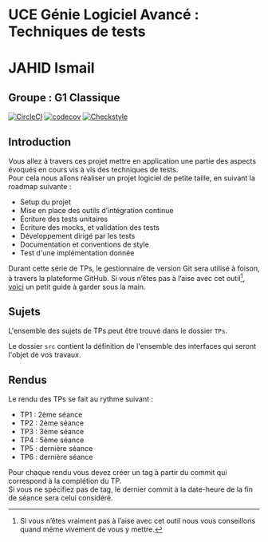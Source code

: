 # UCE Génie Logiciel Avancé : Techniques de tests

# JAHID Ismail
## Groupe : G1 Classique

[![CircleCI](https://dl.circleci.com/status-badge/img/gh/Ismail-Jahid-CERI/ceri-m1-techniques-de-test/tree/master.svg?style=svg)](https://dl.circleci.com/status-badge/redirect/gh/Ismail-Jahid-CERI/ceri-m1-techniques-de-test/tree/master)
[![codecov](https://codecov.io/github/Ismail-Jahid-CERI/ceri-m1-techniques-de-test/graph/badge.svg?token=JV7PD3SE1Y)](https://codecov.io/github/Ismail-Jahid-CERI/ceri-m1-techniques-de-test)
[![Checkstyle](https://dl.circleci.com/status-badge/img/gh/Ismail-Jahid-CERI/ceri-m1-techniques-de-test/tree/master.svg?style=svg&workflow=checkstyle_workflow)](https://dl.circleci.com/status-badge/redirect/gh/Ismail-Jahid-CERI/ceri-m1-techniques-de-test/tree/master?workflow=checkstyle_workflow)






## Introduction

Vous allez à travers ces projet mettre en application une partie des aspects évoqués en cours vis à vis des techniques de tests.  
Pour cela nous allons réaliser un projet logiciel de petite taille, en suivant la roadmap suivante : 
- Setup du projet
- Mise en place des outils d’intégration continue
- Écriture des tests unitaires
- Écriture des mocks, et validation des tests
- Développement dirigé par les tests
- Documentation et conventions de style
- Test d'une implémentation donnée

Durant cette série de TPs, le gestionnaire de version Git sera utilisé à foison, à travers la plateforme GitHub. Si vous n’êtes pas à l’aise avec cet outil[^1], [voici](http://rogerdudler.github.io/git-guide/) un petit guide à garder sous la main.

## Sujets

L'ensemble des sujets de TPs peut être trouvé dans le dossier `TPs`.

Le dossier `src` contient la définition de l'ensemble des interfaces qui seront l'objet de vos travaux.

## Rendus

Le rendu des TPs se fait au rythme suivant :

- TP1 : 2ème séance
- TP2 : 2ème séance
- TP3 : 3ème séance
- TP4 : 5ème séance
- TP5 : dernière séance
- TP6 : dernière séance

Pour chaque rendu vous devez créer un tag à partir du commit qui correspond à la complétion du TP.  
Si vous ne spécifiez pas de tag, le dernier commit à la date-heure de la fin de séance sera celui considéré.

[^1]: Si vous n’êtes vraiment pas à l’aise avec cet outil nous vous conseillons quand même vivement de vous y mettre.
